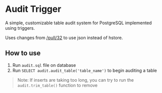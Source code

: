 # Audit Trigger

A simple, customizable table audit system for PostgreSQL implemented using
triggers.

Uses changes from [/pull/32](https://github.com/2ndQuadrant/audit-trigger/pull/32) to use json instead of hstore. 

## How to use

1. Run `audit.sql` file on database
2. Run `SELECT audit.audit_table('table_name')` to begin auditing a table


> Note: If inserts are taking too long, you can try to run the `audit.trim_table()` function to remove 
